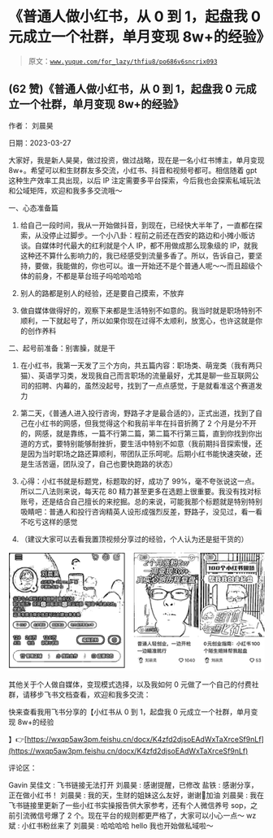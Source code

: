 # 《普通人做小红书，从 0 到 1，起盘我 0 元成立一个社群，单月变现 8w+的经验》

> 原文：[`www.yuque.com/for_lazy/thfiu8/po686v6sncrix093`](https://www.yuque.com/for_lazy/thfiu8/po686v6sncrix093)



## (62 赞)《普通人做小红书，从 0 到 1，起盘我 0 元成立一个社群，单月变现 8w+的经验》 

作者： 刘晨昊 

日期：2023-03-27 

大家好，我是新人昊昊，做过投资，做过战略，现在是一名小红书博主，单月变现 8w+。希望可以和生财群友多交流，小红书、抖音和视频号都可。相信随着 gpt 这种生产效率工具出现，以后 IP 注定需要多平台探索，今后我也会探索私域玩法和公域矩阵，欢迎和我多多交流哦～ 

一、心态准备篇 

1.  给自己一段时间，我从一开始做抖音，到现在，已经快大半年了，一直都在探索，从没停止过脚步。一个小八卦：程前之前还在西安的路边和小摊小贩访谈。自媒体时代最大的红利就是个人 IP，都不用做成那么现象级的 IP，就我这种还不算什么影响力的，我已经感受到流量多香了。所以，告诉自己，要坚持，要做，我能做的，你也可以。谁一开始还不是个普通人呢～～而且超级个体的前身，不都是草台班子吗哈哈哈哈 

2.  别人的路都是别人的经验，还是要自己摸索，不放弃 

3.  做自媒体做得好的，观察下来都是生活特别不如意的。我当时就是职场特别不顺利，一下就起号了，所以如果你现在过得不太顺利，放宽心，也许这就是你的创作养料 

二、起号前准备：别害臊，就是干 

1.  在小红书，我第一天发了三个方向，共五篇内容：职场类、萌宠类（我有两只猫）、英语学习类，发现我自己而言职场的流量最好，尤其是聊一些互联网公司的招聘、内幕的，虽然没起号，找到了一点点感觉，于是就看准这个赛道发力 

2.  第二天，《普通人进入投行咨询，野路子才是最合适的》，正式出道，找到了自己在小红书的网感，但我觉得这个和我前半年在抖音折腾了 2 个月是分不开的，网感，就是靠练，一篇不行第二篇，第二篇不行第三篇，直到你找到你出道的方式，要特别能够耐挫折，要生活中特别不如意（我前期抖音探索慢，还是因为当时职场之路还算顺利，带团队正乐呵呢。后期小红书能快速突破，还是生活苦逼，团队没了，自己也要快跑路的状态） 

3.  心得：小红书就是标题党，标题取的好，成功了 99%，毫不夸张说这一点。所以二八法则来说，每天花 80 精力甚至更多在选题上很重要。我没有找对标账号，还是结合自己擅长的来挖掘。总的来说，可能我那个标题就是特别特别吸睛吧：普通人和投行咨询精英人设形成强烈反差，野路子，没见过，看一看不吃亏这样的感觉 

4.  （建议大家可以去看我置顶视频分享过的经验，个人认为还是挺干货的） 

![](img/b3e595f8f111f7f91e034d4c1a90c620.png)  

其他关于个人做自媒体，变现模式选择，以及我如何 0 元做了一个自己的付费社群，请移步飞书文档查看，欢迎和我多交流： 

快来查看我用飞书分享的【小红书从 0 到 1，起盘我 0 元成立一个社群，单月变现 8w+的经验 

】👉[https://wxqp5aw3pm.feishu.cn/docx/K4zfd2djsoEAdWxTaXrceSf9nLf](https://wxqp5aw3pm.feishu.cn/docx/K4zfd2djsoEAdWxTaXrceSf9nLf) 

评论区： 

Gavin 吴佳文 : 飞书链接无法打开 刘晨昊 : 感谢提醒，已修改 盐铁 : 感谢分享，正在做小红书！ 刘晨昊 : 我的天，生财的姐妹这么友好，谢谢🙏加油 刘晨昊 : 我在飞书链接里更新了一些小红书实操报告供大家参考，还有个人微信养号 sop，之前引流微信号爆了 2 个。现在平台的规则都更严格了，大家可以小心一点～ wz 斌 : 小红书粉丝来了 刘晨昊 : 哈哈哈哈 hello 我也开始做私域啦～